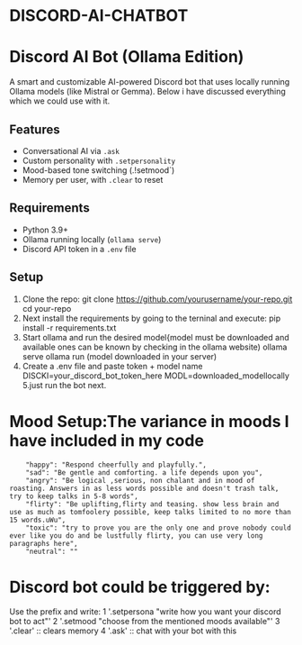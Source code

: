 # DISCORD-AI-CHATBOT
# Discord AI Bot (Ollama Edition)
A smart and customizable AI-powered Discord bot that uses locally running Ollama models (like Mistral or Gemma). Below i have discussed everything which we could use with it.
## Features
-  Conversational AI via `.ask`
-  Custom personality with `.setpersonality`
-  Mood-based tone switching (.!setmood`)
-  Memory per user, with `.clear` to reset
## Requirements
- Python 3.9+
- Ollama running locally (`ollama serve`)
- Discord API token in a `.env` file
## Setup
1. Clone the repo:
   git clone https://github.com/yourusername/your-repo.git
   cd your-repo
2. Next install the requirements by going to the terninal and execute:
   pip install -r requirements.txt
3. Start ollama and run the desired model{model must be downloaded and available ones can be known by checking in the ollama website)
   ollama serve
   ollama run (model downloaded in your server)
4. Create a .env file and paste token + model name
   DISCKI=your_discord_bot_token_here
   MODL=downloaded_modellocally
5.just run the bot next.
# Mood Setup:The variance in moods I have included in my code
        "happy": "Respond cheerfully and playfully.",
        "sad": "Be gentle and comforting. a life depends upon you",
        "angry": "Be logical ,serious, non chalant and in mood of roasting. Answers in as less words possible and doesn't trash talk, try to keep talks in 5-8 words",
        "flirty": "Be uplifting,flirty and teasing. show less brain and use as much as tomfoolery possible, keep talks limited to no more than 15 words.uWu",
        "toxic": "try to prove you are the only one and prove nobody could ever like you do and be lustfully flirty, you can use very long paragraphs here",
        "neutral": ""
# Discord bot could be triggered by:
  Use the prefix and write:
  1 '.setpersona "write how you want your discord bot to act"'
  2 '.setmood "choose from the mentioned moods available"'
  3 '.clear'  :: clears memory
  4 '.ask'    :: chat with your bot with this
